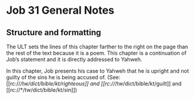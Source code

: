 # Job 31 General Notes
## Structure and formatting

The ULT sets the lines of this chapter farther to the right on the page than the rest of the text because it is a poem. This chapter is a continuation of Job’s statement and it is directly addressed to Yahweh.

In this chapter, Job presents his case to Yahweh that he is upright and not guilty of the sins he is being accused of. (See: [[rc://*/tw/dict/bible/kt/righteous]] and [[rc://*/tw/dict/bible/kt/guilt]] and [[rc://*/tw/dict/bible/kt/sin]])